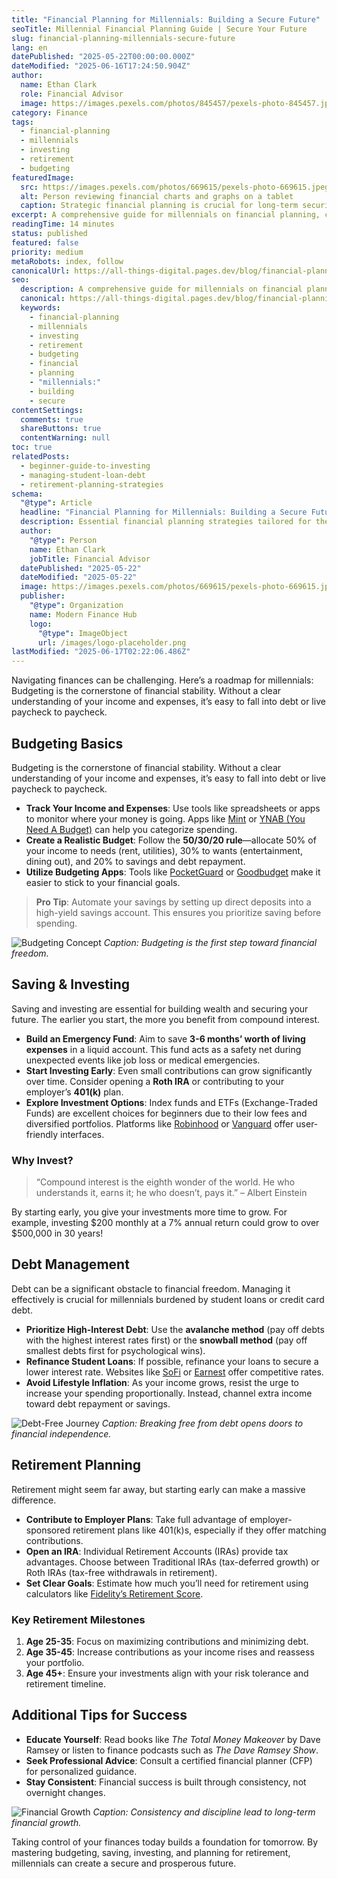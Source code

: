 ```yaml
---
title: "Financial Planning for Millennials: Building a Secure Future"
seoTitle: Millennial Financial Planning Guide | Secure Your Future
slug: financial-planning-millennials-secure-future
lang: en
datePublished: "2025-05-22T00:00:00.000Z"
dateModified: "2025-06-16T17:24:50.904Z"
author:
  name: Ethan Clark
  role: Financial Advisor
  image: https://images.pexels.com/photos/845457/pexels-photo-845457.jpeg?auto=compress&cs=tinysrgb&w=1260&h=750&dpr=2
category: Finance
tags:
  - financial-planning
  - millennials
  - investing
  - retirement
  - budgeting
featuredImage:
  src: https://images.pexels.com/photos/669615/pexels-photo-669615.jpeg?auto=compress&cs=tinysrgb&w=1260&h=750&dpr=2
  alt: Person reviewing financial charts and graphs on a tablet
  caption: Strategic financial planning is crucial for long-term security.
excerpt: A comprehensive guide for millennials on financial planning, covering budgeting, saving, investing, and preparing for retirement in today's economic landscape.
readingTime: 14 minutes
status: published
featured: false
priority: medium
metaRobots: index, follow
canonicalUrl: https://all-things-digital.pages.dev/blog/financial-planning-millennials-secure-future
seo:
  description: A comprehensive guide for millennials on financial planning, covering budgeting, saving, investing, and preparing for retirement in today's economic landscape.
  canonical: https://all-things-digital.pages.dev/blog/financial-planning-millennials-secure-future
  keywords:
    - financial-planning
    - millennials
    - investing
    - retirement
    - budgeting
    - financial
    - planning
    - "millennials:"
    - building
    - secure
contentSettings:
  comments: true
  shareButtons: true
  contentWarning: null
toc: true
relatedPosts:
  - beginner-guide-to-investing
  - managing-student-loan-debt
  - retirement-planning-strategies
schema:
  "@type": Article
  headline: "Financial Planning for Millennials: Building a Secure Future"
  description: Essential financial planning strategies tailored for the millennial generation.
  author:
    "@type": Person
    name: Ethan Clark
    jobTitle: Financial Advisor
  datePublished: "2025-05-22"
  dateModified: "2025-05-22"
  image: https://images.pexels.com/photos/669615/pexels-photo-669615.jpeg?auto=compress&cs=tinysrgb&w=1260&h=750&dpr=2
  publisher:
    "@type": Organization
    name: Modern Finance Hub
    logo:
      "@type": ImageObject
      url: /images/logo-placeholder.png
lastModified: "2025-06-17T02:22:06.486Z"
---
```


Navigating finances can be challenging. Here’s a roadmap for millennials: Budgeting is the cornerstone of financial stability. Without a clear understanding of your income and expenses, it’s easy to fall into debt or live paycheck to paycheck.

## Budgeting Basics

Budgeting is the cornerstone of financial stability. Without a clear understanding of your income and expenses, it’s easy to fall into debt or live paycheck to paycheck.

- **Track Your Income and Expenses**: Use tools like spreadsheets or apps to monitor where your money is going. Apps like [Mint](https://mint.intuit.com/) or [YNAB (You Need A Budget)](https://www.youneedabudget.com/) can help you categorize spending.
- **Create a Realistic Budget**: Follow the **50/30/20 rule**—allocate 50% of your income to needs (rent, utilities), 30% to wants (entertainment, dining out), and 20% to savings and debt repayment.
- **Utilize Budgeting Apps**: Tools like [PocketGuard](https://www.pocketguard.com/) or [Goodbudget](https://goodbudget.com/) make it easier to stick to your financial goals.

> **Pro Tip**: Automate your savings by setting up direct deposits into a high-yield savings account. This ensures you prioritize saving before spending.

![Budgeting Concept](https://images.pexels.com/photos/3760067/pexels-photo-3760067.jpeg?auto=compress&cs=tinysrgb&w=1260&h=750&dpr=2)
_Caption: Budgeting is the first step toward financial freedom._

## Saving & Investing

Saving and investing are essential for building wealth and securing your future. The earlier you start, the more you benefit from compound interest.

- **Build an Emergency Fund**: Aim to save **3-6 months’ worth of living expenses** in a liquid account. This fund acts as a safety net during unexpected events like job loss or medical emergencies.
- **Start Investing Early**: Even small contributions can grow significantly over time. Consider opening a **Roth IRA** or contributing to your employer’s **401(k)** plan.
- **Explore Investment Options**: Index funds and ETFs (Exchange-Traded Funds) are excellent choices for beginners due to their low fees and diversified portfolios. Platforms like [Robinhood](https://robinhood.com/) or [Vanguard](https://www.vanguard.com/) offer user-friendly interfaces.

### Why Invest?

> “Compound interest is the eighth wonder of the world. He who understands it, earns it; he who doesn’t, pays it.” – Albert Einstein

By starting early, you give your investments more time to grow. For example, investing $200 monthly at a 7% annual return could grow to over $500,000 in 30 years!

## Debt Management

Debt can be a significant obstacle to financial freedom. Managing it effectively is crucial for millennials burdened by student loans or credit card debt.

- **Prioritize High-Interest Debt**: Use the **avalanche method** (pay off debts with the highest interest rates first) or the **snowball method** (pay off smallest debts first for psychological wins).
- **Refinance Student Loans**: If possible, refinance your loans to secure a lower interest rate. Websites like [SoFi](https://www.sofi.com/) or [Earnest](https://www.earnest.com/) offer competitive rates.
- **Avoid Lifestyle Inflation**: As your income grows, resist the urge to increase your spending proportionally. Instead, channel extra income toward debt repayment or savings.

![Debt-Free Journey](https://images.pexels.com/photos/276724/pexels-photo-276724.jpeg?auto=compress&cs=tinysrgb&w=1260&h=750&dpr=2)
_Caption: Breaking free from debt opens doors to financial independence._

## Retirement Planning

Retirement might seem far away, but starting early can make a massive difference.

- **Contribute to Employer Plans**: Take full advantage of employer-sponsored retirement plans like 401(k)s, especially if they offer matching contributions.
- **Open an IRA**: Individual Retirement Accounts (IRAs) provide tax advantages. Choose between Traditional IRAs (tax-deferred growth) or Roth IRAs (tax-free withdrawals in retirement).
- **Set Clear Goals**: Estimate how much you’ll need for retirement using calculators like [Fidelity’s Retirement Score](https://www.fidelity.com/).

### Key Retirement Milestones

1. **Age 25-35**: Focus on maximizing contributions and minimizing debt.
2. **Age 35-45**: Increase contributions as your income rises and reassess your portfolio.
3. **Age 45+**: Ensure your investments align with your risk tolerance and retirement timeline.

## Additional Tips for Success

- **Educate Yourself**: Read books like _The Total Money Makeover_ by Dave Ramsey or listen to finance podcasts such as _The Dave Ramsey Show_.
- **Seek Professional Advice**: Consult a certified financial planner (CFP) for personalized guidance.
- **Stay Consistent**: Financial success is built through consistency, not overnight changes.

![Financial Growth](https://images.pexels.com/photos/1334597/pexels-photo-1334597.jpeg?auto=compress&cs=tinysrgb&w=1260&h=750&dpr=2)
_Caption: Consistency and discipline lead to long-term financial growth._

Taking control of your finances today builds a foundation for tomorrow. By mastering budgeting, saving, investing, and planning for retirement, millennials can create a secure and prosperous future.
